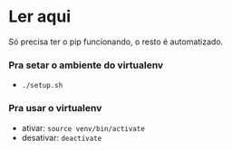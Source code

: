 # Ler aqui

Só precisa ter o pip funcionando, o resto é automatizado.

### Pra setar o ambiente do virtualenv
* `./setup.sh`

### Pra usar o virtualenv
* ativar: `source venv/bin/activate`
* desativar: `deactivate`